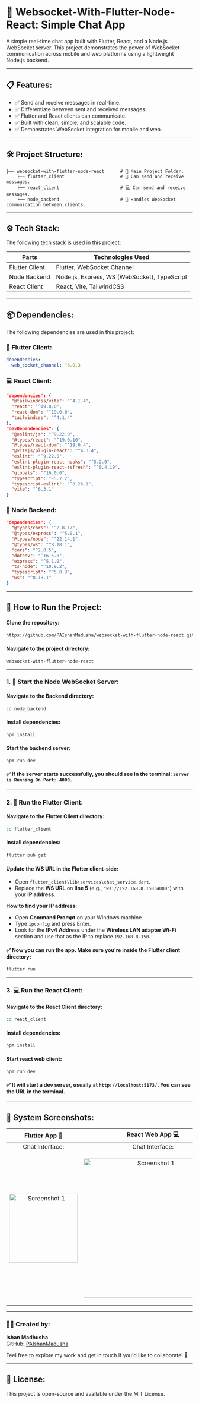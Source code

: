 # 💬 Websocket-With-Flutter-Node-React: Simple Chat App

A simple real-time chat app built with Flutter, React, and a Node.js WebSocket server. This project demonstrates the power of WebSocket communication across mobile and web platforms using a lightweight Node.js backend.

---

## 📋 Features:

- ✅ Send and receive messages in real-time.
- ✅ Differentiate between sent and received messages.
- ✅ Flutter and React clients can communicate.
- ✅ Built with clean, simple, and scalable code. 
- ✅ Demonstrates WebSocket integration for mobile and web.

---

## 🛠️ Project Structure:

```
├── websocket-with-flutter-node-react      # 🎯 Main Project Folder.
    ├── flutter_client                     # 📱 Can send and receive messages.
    ├── react_client                       # 💻 Can send and receive messages.
    └── node_backend                       # 🔌 Handles WebSocket communication between clients.
```

---

## ⚙️ Tech Stack:
The following tech stack is used in this project:

| Parts            | Technologies Used |
|------------------|--------------------|
| Flutter Client   | Flutter, WebSocket Channel |
| Node Backend     | Node.js, Express, WS (WebSocket), TypeScript |
| React Client     | React, Vite, TailwindCSS |

---

## 📦 Dependencies:
The following dependencies are used in this project:

### 📱 Flutter Client:
```yaml
dependencies:
  web_socket_channel: ^3.0.3
```

### 💻 React Client:
```json
"dependencies": {
  "@tailwindcss/vite": "^4.1.4",
  "react": "^19.0.0",
  "react-dom": "^19.0.0",
  "tailwindcss": "^4.1.4"
},
"devDependencies": {
  "@eslint/js": "^9.22.0",
  "@types/react": "^19.0.10",
  "@types/react-dom": "^19.0.4",
  "@vitejs/plugin-react": "^4.3.4",
  "eslint": "^9.22.0",
  "eslint-plugin-react-hooks": "^5.2.0",
  "eslint-plugin-react-refresh": "^0.4.19",
  "globals": "^16.0.0",
  "typescript": "~5.7.2",
  "typescript-eslint": "^8.26.1",
  "vite": "^6.3.1"
}
```

### 🧱 Node Backend:
```json
"dependencies": {
  "@types/cors": "^2.8.17",
  "@types/express": "^5.0.1",
  "@types/node": "^22.14.1",
  "@types/ws": "^8.18.1",
  "cors": "^2.8.5",
  "dotenv": "^16.5.0",
  "express": "^5.1.0",
  "ts-node": "^10.9.2",
  "typescript": "^5.8.3",
  "ws": "^8.18.1"
}
```

---

## 🚀 How to Run the Project:
#### Clone the repository:

```sh
https://github.com/PAIshanMadusha/websocket-with-flutter-node-react.git
```
#### Navigate to the project directory:

```sh
websocket-with-flutter-node-react
```

---

### 1. 🧱 Start the Node WebSocket Server:

#### Navigate to the **Backend** directory:
```bash
cd node_backend
```

#### Install dependencies:
```bash
npm install
```

#### Start the backend server:
```bash
npm run dev
```

#### ✅ If the server starts successfully, you should see in the terminal: `Server is Running On Port: 4000.`

---

### 2. 📱 Run the Flutter Client:

#### Navigate to the **Flutter Client** directory:
```bash
cd flutter_client
```

#### Install dependencies:
```bash
flutter pub get
```

#### Update the WS URL in the Flutter client-side:

- Open `flutter_client\lib\services\chat_service.dart`.
- Replace the **WS URL** on **line 5** (e.g., `"ws://192.168.8.150:4000"`) with your **IP address**.

**How to find your IP address**:
- Open **Command Prompt** on your Windows machine.
- Type `ipconfig` and press Enter.
- Look for the **IPv4 Address** under the **Wireless LAN adapter Wi-Fi** section and use that as the IP to replace `192.168.8.150`.

#### ✅ Now you can run the app. Make sure you're inside the Flutter client directory:

```bash
flutter run
```

---

### 3. 💻 Run the React Client:

#### Navigate to the **React Client** directory:
```bash
cd react_client
```

#### Install dependencies:
```bash
npm install
```

#### Start react web client:
```bash
npm run dev
```

#### ✅ It will start a dev server, usually at `http://localhost:5173/`. You can see the URL in the terminal.

---

## 📸 System Screenshots:

| Flutter App 📱 | React Web App 💻 |
|:---------------:|:-----------------:|
| Chat Interface: | Chat Interface: |
| <p align="center"> <img src="https://github.com/user-attachments/assets/31bd3a8e-adea-495a-b5fb-9fa3831d14e2" alt="Screenshot 1" width="185"> </p> | <p align="center"> <img src="https://github.com/user-attachments/assets/da8083e8-9cde-4cea-8afa-972dd00430b2" alt="Screenshot 1" width="375"></p> |

---

### 👨‍💻 Created by: 
**Ishan Madhusha**  
GitHub: [PAIshanMadusha](https://github.com/PAIshanMadusha)

Feel free to explore my work and get in touch if you'd like to collaborate! 🚀

---

## 📝 License:
This project is open-source and available under the MIT License.
